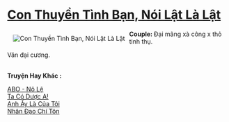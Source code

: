 <a href="https://utruyen.com/con-thuyen-tinh-ban-noi-lat-la-lat/18812/" title="Con Thuyền Tình Bạn, Nói Lật Là Lật"><h1>Con Thuyền Tình Bạn, Nói Lật Là Lật</h1></a><div style="display:table"><img align="right" style="float: left; padding: 10px;" src="https://utruyen.com/images/story/200x260/con-thuyen-tinh-ban-noi-lat-la-lat.jpg" alt="Con Thuyền Tình Bạn, Nói Lật Là Lật"><b>Couple: </b>Đại mãng xà công x thỏ tinh thụ. <p></p>Văn đại cương.</div><p><br><b>Truyện Hay Khác :</b></p><a href="https://utruyen.com/abo-no-le/18859/" alt="ABO - Nô Lệ">ABO - Nô Lệ</a><br/><a href="https://github.com/quanluxury/ngontinh_sac/tree/master/truyenhay/18921/" alt="Ta Có Dược A!">Ta Có Dược A!</a><br/><a href="https://github.com/quanluxury/truyenhot/tree/master/truyenhay/18177/" alt="Anh Ấy Là Của Tôi">Anh Ấy Là Của Tôi</a><br/><a href="https://github.com/quanluxury/truyenhot/tree/master/truyenhay/7973/" alt="Nhân Đạo Chí Tôn">Nhân Đạo Chí Tôn</a><br/>